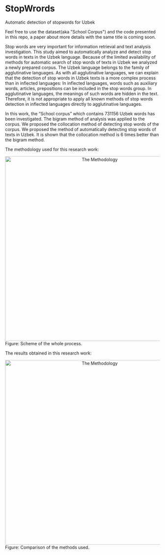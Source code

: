 # StopWrords
Automatic detection of stopwords for Uzbek

Feel free to use the dataset(aka "School Corpus") and the code presented in this repo, a paper about more details with the same title is coming soon.


Stop words are very important for information retrieval and text analysis investigation. This study aimed to automatically analyze and detect stop words in texts in the Uzbek language. Because of the limited availability of methods for automatic search of stop words of texts in Uzbek we analyzed a newly prepared corpus. The Uzbek language belongs to the family of agglutinative languages. As with all agglutinative languages, we can explain that the detection of stop words in Uzbek texts is a more complex process than in inflected languages: In inflected languages, words such as auxiliary words, articles, prepositions can be included in the stop words group. In agglutinative languages, the meanings of such words are hidden in the text. Therefore, it is not appropriate to apply all known methods of stop words detection in inflected languages directly to agglutinative languages.

In this work, the “School corpus” which contains 731156 Uzbek words has been investigated. The bigram method of analysis was applied to the corpus. We proposed the collocation method of detecting stop words of the corpus. We proposed the method of automatically detecting stop words of texts in Uzbek. It is shown that the collocation method is 6 times better than the bigram method.


The methodology used for this research work:
<div align="center">
<img src="https://github.com/elmurod1202/StopWrords/blob/main/src/schema.jpg?raw=true" width = "600" Alt = "The Methodology">
</div>
Figure: Scheme of the whole process.



The results obtained in this research work:
<div align="center">
<img src="https://github.com/elmurod1202/StopWrords/blob/main/src/results.jpg?raw=true" width = "600" Alt = "The Methodology">
</div>
Figure: Comparison of the methods used.
